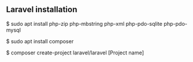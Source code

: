 ## Laravel installation

$ sudo apt install php-zip php-mbstring php-xml php-pdo-sqlite php-pdo-mysql

$ sudo apt install composer

$ composer create-project laravel/laravel [Project name]
